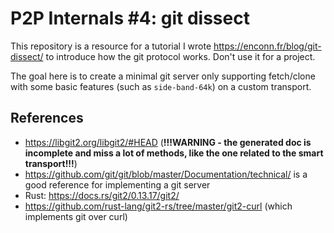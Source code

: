 # P2P Internals #4: git dissect

This repository is a resource for a tutorial I wrote https://enconn.fr/blog/git-dissect/ to introduce how the git protocol works. Don't use it for a project.

The goal here is to create a minimal git server only supporting fetch/clone with some basic features (such as `side-band-64k`) on a custom transport.

## References

+ https://libgit2.org/libgit2/#HEAD (**!!!WARNING - the generated doc is incomplete and miss a lot of methods, like the one related to the smart transport!!!**)
+ https://github.com/git/git/blob/master/Documentation/technical/ is a good reference for implementing a git server
+ Rust: https://docs.rs/git2/0.13.17/git2/
+ https://github.com/rust-lang/git2-rs/tree/master/git2-curl (which implements git over curl)